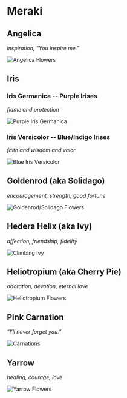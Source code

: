 # Meraki

<h2>Angelica</h2>
<em><p>inspiration, “You inspire me.”</p></em>
<img src='https://raw.githubusercontent.com/seasonphia/Meraki/main/Images/Angelica%20Flowers.jpg' alt='Angelica Flowers')>
<br>

<h2>Iris</h2>
<h3>Iris Germanica -- Purple Irises</h3>
<em><p>flame and protection</p></em>
<img src='https://raw.githubusercontent.com/seasonphia/Meraki/main/Images/Purple%20Iris.jpg' alt='Purple Iris Germanica')>
<br>
<h3>Iris Versicolor -- Blue/Indigo Irises</h3>
<em><p>faith and wisdom and valor</p></em>
<img src='https://raw.githubusercontent.com/seasonphia/Meraki/main/Images/Blue%20Iris.jpg' alt='Blue Iris Versicolor')>
<br>

<h2>Goldenrod (aka Solidago)</h2>
<em><p>encouragement, strength, good fortune</p></em>
<img src='https://raw.githubusercontent.com/seasonphia/Meraki/main/Images/Goldenrod.jpg' alt='Goldenrod/Solidago Flowers')>
<br>

<h2>Hedera Helix (aka Ivy)</h2>
<em><p>affection, friendship, fidelity</p></em>
<img src='https://raw.githubusercontent.com/seasonphia/Meraki/main/Images/Ivy.jpg' alt='Climbing Ivy')>
<br>

<h2>Heliotropium (aka Cherry Pie)</h2>
<em><p>adoration, devotion, eternal love</p></em>
<img src='https://raw.githubusercontent.com/seasonphia/Meraki/main/Images/Heliotropium.jpg' alt='Heliotropium Flowers')>
<br>

<h2>Pink Carnation</h2>
<em><p>“I’ll never forget you.”</p></em>
<img src='' alt='Carnations')>
<br>

<h2>Yarrow</h2>
<em><p>healing, courage, love</p></em>
<img src='https://raw.githubusercontent.com/seasonphia/Meraki/main/Images/Yarrow.jpg' alt='Yarrow Flowers')>
<br>